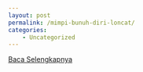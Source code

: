```yaml
---
layout: post
permalink: /mimpi-bunuh-diri-loncat/
categories:
    - Uncategorized
---
```


[Baca Selengkapnya](/09)